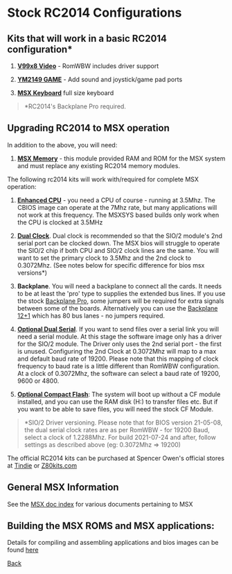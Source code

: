# Stock RC2014 Configurations

## Kits that will work in a basic RC2014 configuration*

1. **[V99x8 Video](./video/README-RGB.md)** - RomWBW includes driver support

2. **[YM2149 GAME](./game/README.md)** - Add sound and joystick/game pad ports

3. **[MSX Keyboard](./keyboard/README.md)** full size keyboard

> *RC2014's Backplane Pro required.

## Upgrading RC2014 to MSX operation

In addition to the above, you will need:

1. **[MSX Memory](./memory/README.md)** - this module provided RAM and ROM for the MSX system and must replace any existing RC2014 memory modules.

The following rc2014 kits will work with/required for complete MSX operation:

1. **[Enhanced CPU](https://rc2014.co.uk/modules/cpu/z80-cpu-v2-1/)** - you need a CPU of course - running at 3.5Mhz.  The CBIOS image can operate at the 7Mhz rate, but many applications will not work at this frequency.  The MSXSYS based builds only work when the CPU is clocked at 3.5MHz

2. **[Dual Clock](https://rc2014.co.uk/modules/dual-clock-module/)**.  Dual clock is recommended so that the SIO/2 module's 2nd serial port can be clocked down.  The MSX bios will struggle to operate the SIO/2 chip if both CPU and SIO/2 clock lines are the same.  You will want to set the primary clock to 3.5Mhz and the 2nd clock to 0.3072Mhz. (See notes below for specific difference for bios msx versions*)

3. **Backplane**.  You will need a backplane to connect all the cards. It needs to be at least the 'pro' type to supplies the extended bus lines.  If you use the stock [Backplane Pro](https://rc2014.co.uk/backplanes/backplane-pro/), some jumpers will be required for extra signals between some of the boards.  Alternatively you can use the [Backplane 12+1](./backplane/readme.md) which has 80 bus lanes - no jumpers required.

4. **[Optional Dual Serial](https://rc2014.co.uk/modules/dual-serial-module-sio2/)**.  If you want to send files over a serial link you will need a serial module.  At this stage the software image only has a driver for the SIO/2 module. The Driver only uses the 2nd serial port - the first is unused.  Configuring the 2nd Clock at 0.3072Mhz will map to a max and default baud rate of 19200.  Please note that this mapping of clock frequency to baud rate is a little different than RomWBW configuration.  At a clock of 0.3072Mhz, the software can select a baud rate of 19200, 9600 or 4800.

5. **[Optional Compact Flash](https://rc2014.co.uk/modules/compact-flash-module/)**:  The system will boot up without a CF module installed, and you can use the RAM disk (H:) to transfer files etc. But if you want to be able to save files, you will need the stock CF Module.

> \*SIO/2 Driver versioning.  Please note that for BIOS version 21-05-08, the dual serial clock rates are as per RomWBW - for 19200 Baud, select a clock of 1.2288Mhz.  For build 2021-07-24 and after, follow settings as described above (eg: 0.3072Mhz => 19200)


The official RC2014 kits can be purchased at Spencer Owen's official stores at [Tindie](https://www.tindie.com/stores/semachthemonkey/items/) or [Z80kits.com](https://z80kits.com)

## General MSX Information

See the [MSX doc index](./msx/docs/index.md) for various documents pertaining to MSX

## Building the MSX ROMS and MSX applications:

Details for compiling and assembling applications and bios images can be found [here](./msx/README.md)

[Back](./README.md)
